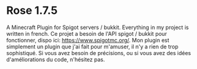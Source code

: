 # Rose 1.7.5
A Minecraft Plugin for Spigot servers / bukkit.
Everything in my project is written in french.
Ce projet a besoin de l'API spigot / bukkit pour fonctionner, dispo ici: https://www.spigotmc.org/.
Mon plugin est simplement un plugin que j'ai fait pour m'amuser,
il n'y a rien de trop sophistiqué.
Si vous avez besoin de précisions, ou si vous avez des idées d'améliorations du code, n'hésitez pas.
